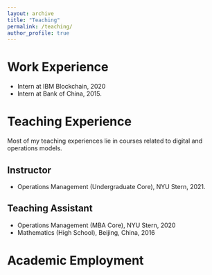 ```yaml
---
layout: archive
title: "Teaching"
permalink: /teaching/
author_profile: true
---
```

# Work Experience
- Intern at IBM Blockchain, 2020
- Intern at Bank of China, 2015.

# Teaching Experience

Most of my teaching experiences lie in courses related to digital and operations models.

## Instructor
- Operations Management (Undergraduate Core), NYU Stern, 2021.


## Teaching Assistant
- Operations Management (MBA Core), NYU Stern, 2020
- Mathematics (High School), Beijing, China, 2016

# Academic Employment

<!---

{% include base_path %}

{% for post in site.teaching reversed %}
  {% include archive-single.html %}
{% endfor %}

-->
